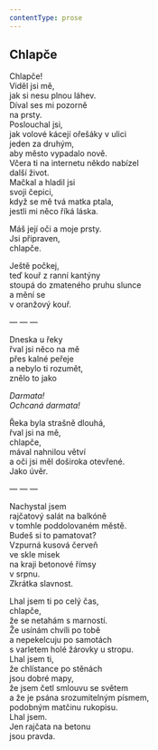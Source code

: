 ```yaml
---
contentType: prose
---
```


## Chlapče

Chlapče!  
Viděl jsi mě,  
jak si nesu plnou láhev.  
Díval ses mi pozorně  
na prsty.  
Poslouchal jsi,  
jak volové kácejí ořešáky v ulici  
jeden za druhým,  
aby město vypadalo nově.  
Včera ti na internetu někdo nabízel  
další život.  
Mačkal a hladil jsi  
svoji čepici,  
když se mě tvá matka ptala,  
jestli mi něco říká láska.

Máš její oči a moje prsty.  
Jsi připraven,  
chlapče.

Ještě počkej,  
teď kouř z ranní kantýny  
stoupá do zmateného pruhu slunce  
a mění se  
v oranžový kouř.

— — —

Dneska u řeky  
řval jsi něco na mě  
přes kalné peřeje  
a nebylo ti rozumět,  
znělo to jako

_Darmata!  
Ochcaná darmata!_

Řeka byla strašně dlouhá,  
řval jsi na mě,  
chlapče,  
mával nahnilou větví  
a oči jsi měl doširoka otevřené.  
Jako úvěr.

— — —

Nachystal jsem  
rajčatový salát na balkóně  
v tomhle poddolovaném městě.  
Budeš si to pamatovat?  
Vzpurná kusová červeň  
ve skle misek  
na kraji betonové římsy  
v srpnu.  
Zkrátka slavnost.

Lhal jsem ti po celý čas,  
chlapče,  
že se netahám s marností.  
Že usínám chvíli po tobě  
a nepekelcuju po samotách  
s varletem holé žárovky u stropu.  
Lhal jsem ti,  
že chlístance po stěnách  
jsou dobré mapy,  
že jsem četl smlouvu se světem  
a že je psána srozumitelným písmem,  
podobným matčinu rukopisu.  
Lhal jsem.  
Jen rajčata na betonu  
jsou pravda.
